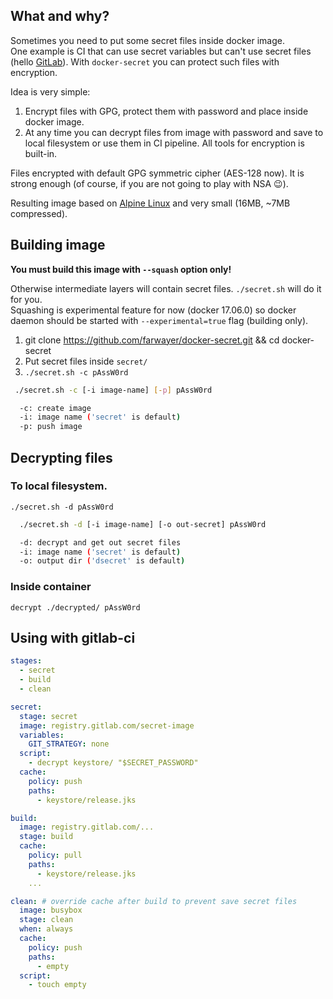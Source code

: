 ## What and why?

Sometimes you need to put some secret files inside docker image.  
One example is CI that can use secret variables but can't use secret files
(hello [GitLab](gitlab.com)). 
With `docker-secret` you can protect such files with encryption.  

Idea is very simple:
1. Encrypt files with GPG, protect them with password and place inside docker
image.
2. At any time you can decrypt files from image with password and save to local
filesystem or use them in CI pipeline. All tools for encryption is built-in.

Files encrypted with default GPG symmetric cipher (AES-128 now). It is strong
enough (of course, if you are not going to play with NSA 😉). 

Resulting image based on [Alpine Linux](https://hub.docker.com/_/alpine/)
and very small (16MB, ~7MB compressed).

## Building image

**You must build this image with `--squash` option only!**

Otherwise intermediate layers will contain secret files. `./secret.sh` will do
it for you.  
Squashing is experimental feature for now (docker 17.06.0) so docker daemon
should be started with `--experimental=true` flag (building only).

1. git clone https://github.com/farwayer/docker-secret.git && cd docker-secret
2. Put secret files inside `secret/`
3. `./secret.sh -c pAssW0rd`

```sh
 ./secret.sh -c [-i image-name] [-p] pAssW0rd

  -c: create image
  -i: image name ('secret' is default)
  -p: push image
```

## Decrypting files

### To local filesystem.

`./secret.sh -d pAssW0rd`

```sh
  ./secret.sh -d [-i image-name] [-o out-secret] pAssW0rd

  -d: decrypt and get out secret files
  -i: image name ('secret' is default)
  -o: output dir ('dsecret' is default)
```

### Inside container

`decrypt ./decrypted/ pAssW0rd`

## Using with gitlab-ci

```yaml
stages:
  - secret
  - build
  - clean

secret:
  stage: secret
  image: registry.gitlab.com/secret-image
  variables:
    GIT_STRATEGY: none
  script:
    - decrypt keystore/ "$SECRET_PASSWORD"
  cache:
    policy: push
    paths:
      - keystore/release.jks

build:
  image: registry.gitlab.com/...
  stage: build
  cache:
    policy: pull
    paths:
      - keystore/release.jks
    ...

clean: # override cache after build to prevent save secret files
  image: busybox
  stage: clean
  when: always
  cache:
    policy: push
    paths:
      - empty
  script:
    - touch empty
```
